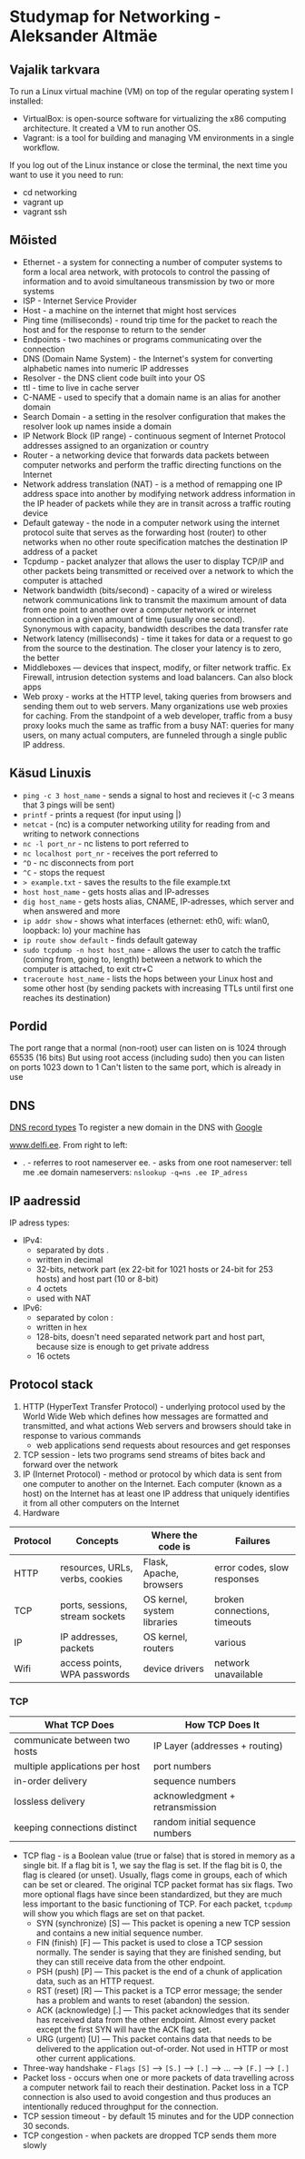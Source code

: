 # Studymap for Networking - Aleksander Altmäe

## Vajalik tarkvara

To run a Linux virtual machine (VM) on top of the regular operating system I installed:
- VirtualBox: is open-source software for virtualizing the x86 computing architecture. It created a VM to run another OS.
- Vagrant: is a tool for building and managing VM environments in a single workflow.

If you log out of the Linux instance or close the terminal, the next time you want to use it you need to run:
- cd networking
- vagrant up
- vagrant ssh

## Mõisted

- Ethernet - a system for connecting a number of computer systems to form a local area network, with protocols to control the passing of information and to avoid simultaneous transmission by two or more systems
- ISP - Internet Service Provider
- Host - a machine on the internet that might host services
- Ping time (milliseconds) - round trip time for the packet to reach the host and for the response to return to the sender
- Endpoints - two machines or programs communicating over the connection
- DNS (Domain Name System) - the Internet's system for converting alphabetic names into numeric IP addresses
- Resolver - the DNS client code built into your OS
- ttl - time to live in cache server
- C-NAME - used to specify that a domain name is an alias for another domain
- Search Domain - a setting in the resolver configuration that makes the resolver look up names inside a domain
- IP Network Block (IP range) - continuous segment of Internet Protocol addresses assigned to an organization or country
- Router - a networking device that forwards data packets between computer networks and perform the traffic directing functions on the Internet
- Network address translation (NAT) - is a method of remapping one IP address space into another by modifying network address information in the IP header of packets while they are in transit across a traffic routing device
- Default gateway - the node in a computer network using the internet protocol suite that serves as the forwarding host (router) to other networks when no other route specification matches the destination IP address of a packet
- Tcpdump - packet analyzer that allows the user to display TCP/IP and other packets being transmitted or received over a network to which the computer is attached
- Network bandwidth (bits/second) - capacity of a wired or wireless network communications link to transmit the maximum amount of data from one point to another over a computer network or internet connection in a given amount of time (usually one second). Synonymous with capacity, bandwidth describes the data transfer rate
- Network latency (milliseconds) - time it takes for data or a request to go from the source to the destination. The closer your latency is to zero, the better
- Middleboxes — devices that inspect, modify, or filter network traffic. Ex Firewall, intrusion detection systems and load balancers. Can also block apps
- Web proxy - works at the HTTP level, taking queries from browsers and sending them out to web servers. Many organizations use web proxies for caching. From the standpoint of a web developer, traffic from a busy proxy looks much the same as traffic from a busy NAT: queries for many users, on many actual computers, are funneled through a single public IP address.

## Käsud Linuxis

- `ping -c 3 host_name` - sends a signal to host and recieves it (-c 3 means that 3 pings will be sent)
- `printf` - prints a request (for input using |)
- `netcat` - (nc) is a computer networking utility for reading from and writing to network connections
- `nc -l port_nr` - nc listens to port referred to
- `nc localhost port_nr` - receives the port referred to
- `^D` - nc disconnects from port
- `^C` - stops the request
- `> example.txt` - saves the results to the file example.txt
- `host host_name` - gets hosts alias and IP-adresses
- `dig host_name` - gets hosts alias, CNAME, IP-adresses, which server and when answered and more
- `ip addr show` - shows what interfaces (ethernet: eth0, wifi: wlan0, loopback: lo) your machine has
- `ip route show default` - finds default gateway
- `sudo tcpdump -n host host_name` - allows the user to catch the traffic (coming from, going to, length) between a network to which the computer is attached, to exit ctr+C
- `traceroute host_name` - lists the hops between your Linux host and some other host (by sending packets with increasing TTLs until first one reaches its destination)

## Pordid

The port range that a normal (non-root) user can listen on is 1024 through 65535 (16 bits)
But using root access (including sudo) then you can listen on ports 1023 down to 1
Can't listen to the same port, which is already in use

## DNS

[DNS record types](https://en.wikipedia.org/wiki/List_of_DNS_record_types)
To register a new domain in the DNS with [Google](domains.google.com)

www.delfi.ee.
From right to left:
- . - referres to root nameserver
ee. - asks from one root nameserver: tell me .ee domain nameservers: `nslookup -q=ns .ee IP_adress`

## IP aadressid

IP adress types:
- IPv4: 
    - separated by dots .
    - written in decimal
    - 32-bits, network part (ex 22-bit for 1021 hosts or 24-bit for 253 hosts) and host part (10 or 8-bit)
    - 4 octets
    - used with NAT
- IPv6:
    - separated by colon :
    - written in hex
    - 128-bits, doesn't need separated network part and host part, because size is enough to get private address
    - 16 octets

## Protocol stack

1. HTTP (HyperText Transfer Protocol) - underlying protocol used by the World Wide Web which defines how messages are formatted and transmitted, and what actions Web servers and browsers should take in response to various commands
    - web applications send requests about resources and get responses
2. TCP session - lets two programs send streams of bites back and forward over the network
3. IP (Internet Protocol) - method or protocol by which data is sent from one computer to another on the Internet. Each computer (known as a host) on the Internet has at least one IP address that uniquely identifies it from all other computers on the Internet
4. Hardware

| Protocol | Concepts | Where the code is | Failures |
| --- | ---| --- | --- |
| HTTP | resources, URLs, verbs, cookies | Flask, Apache, browsers | error codes, slow responses |
| TCP | ports, sessions, stream sockets | OS kernel, system libraries | broken connections, timeouts |
| IP | IP addresses, packets | OS kernel, routers | various |
| Wifi | access points, WPA passwords | device drivers | network unavailable |

### TCP

| What TCP Does | How TCP Does It |
| --- | --- |
| communicate between two hosts | IP Layer (addresses + routing) |
| multiple applications per host | port numbers |
| in-order delivery | sequence numbers |
| lossless delivery | acknowledgment + retransmission |
| keeping connections distinct | random initial sequence numbers |

- TCP flag - is a Boolean value (true or false) that is stored in memory as a single bit. If a flag bit is 1, we say the flag is set. If the flag bit is 0, the flag is cleared (or unset). Usually, flags come in groups, each of which can be set or cleared.
The original TCP packet format has six flags. Two more optional flags have since been standardized, but they are much less important to the basic functioning of TCP. For each packet, `tcpdump` will show you which flags are set on that packet.
    - SYN (synchronize) [S] — This packet is opening a new TCP session and contains a new initial sequence number.
    - FIN (finish) [F] — This packet is used to close a TCP session normally. The sender is saying that they are finished sending, but they can still receive data from the other endpoint.
    - PSH (push) [P] — This packet is the end of a chunk of application data, such as an HTTP request.
    - RST (reset) [R] — This packet is a TCP error message; the sender has a problem and wants to reset (abandon) the session.
    - ACK (acknowledge) [.] — This packet acknowledges that its sender has received data from the other endpoint. Almost every packet except the first SYN will have the ACK flag set.
    - URG (urgent) [U] — This packet contains data that needs to be delivered to the application out-of-order. Not used in HTTP or most other current applications.
- Three-way handshake - `Flags` `[S]` --> `[S.]` --> `[.]` --> ... --> `[F.]` --> `[.]`
- Packet loss - occurs when one or more packets of data travelling across a computer network fail to reach their destination. Packet loss in a TCP connection is also used to avoid congestion and thus produces an intentionally reduced throughput for the connection.
- TCP session timeout - by default 15 minutes and for the UDP connection 30 seconds.
- TCP congestion - when packets are dropped TCP sends them more slowly
